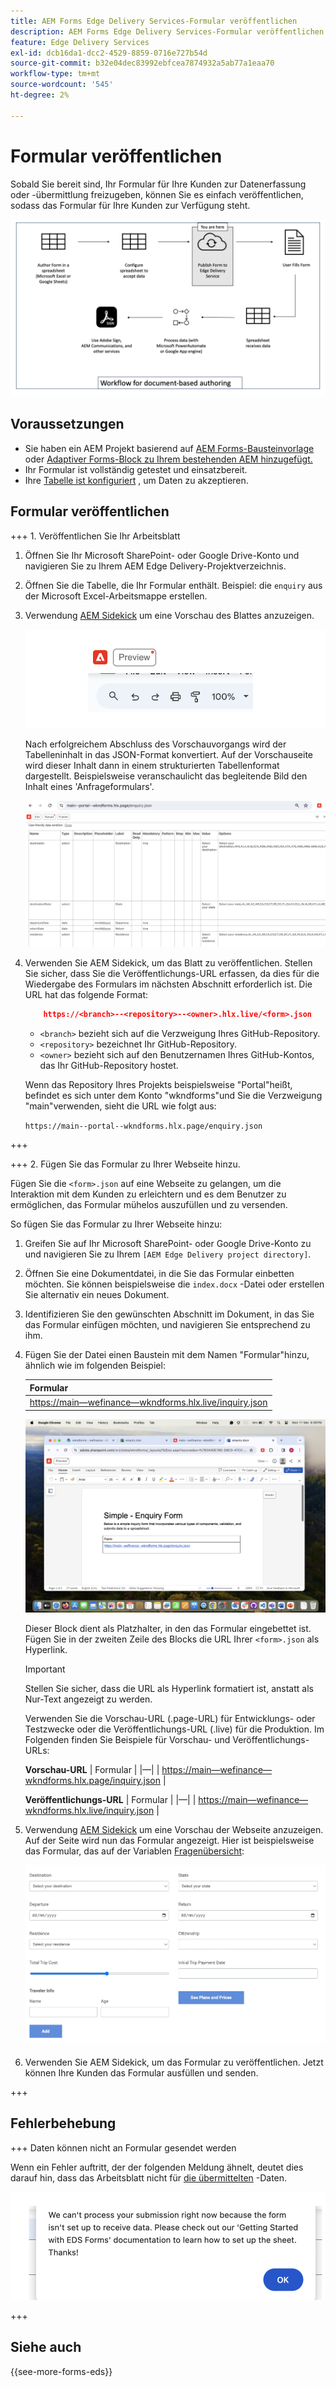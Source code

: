 ```yaml
---
title: AEM Forms Edge Delivery Services-Formular veröffentlichen
description: AEM Forms Edge Delivery Services-Formular veröffentlichen
feature: Edge Delivery Services
exl-id: dcb16da1-dcc2-4529-8859-0716e727b54d
source-git-commit: b32e04dec83992ebfcea7874932a5ab77a1eaa70
workflow-type: tm+mt
source-wordcount: '545'
ht-degree: 2%

---
```


# Formular veröffentlichen

Sobald Sie bereit sind, Ihr Formular für Ihre Kunden zur Datenerfassung oder -übermittlung freizugeben, können Sie es einfach veröffentlichen, sodass das Formular für Ihre Kunden zur Verfügung steht.

![Dokumentenbasiertes Authoring-Ökosystem](/help/edge/assets/document-based-authoring-workflow-publish-form.png)

## Voraussetzungen

* Sie haben ein AEM Projekt basierend auf [AEM Forms-Bausteinvorlage](/help/edge/docs/forms/tutorial.md#create-a-new-aem-project-pre-configured-with-adaptive-forms-block) oder [Adaptiver Forms-Block zu Ihrem bestehenden AEM hinzugefügt.](/help/edge/docs/forms/tutorial.md#add-adaptive-forms-block-to-your-existing-aem-project)
* Ihr Formular ist vollständig getestet und einsatzbereit.
* Ihre [Tabelle ist konfiguriert](/help/edge/docs/forms/submit-forms.md) , um Daten zu akzeptieren.


## Formular veröffentlichen

+++ 1. Veröffentlichen Sie Ihr Arbeitsblatt

1. Öffnen Sie Ihr Microsoft SharePoint- oder Google Drive-Konto und navigieren Sie zu Ihrem AEM Edge Delivery-Projektverzeichnis.

1. Öffnen Sie die Tabelle, die Ihr Formular enthält. Beispiel: die `enquiry` aus der Microsoft Excel-Arbeitsmappe erstellen.

1. Verwendung [AEM Sidekick](https://www.aem.live/developer/tutorial#preview-and-publish-your-content) um eine Vorschau des Blattes anzuzeigen.

   ![Verwenden Sie AEM Sidekick, um eine Vorschau der Tabelle anzuzeigen](/help/edge/assets/preview-form.png)

   Nach erfolgreichem Abschluss des Vorschauvorgangs wird der Tabelleninhalt in das JSON-Format konvertiert. Auf der Vorschauseite wird dieser Inhalt dann in einem strukturierten Tabellenformat dargestellt. Beispielsweise veranschaulicht das begleitende Bild den Inhalt eines &#39;Anfrageformulars&#39;.

   ![Forms-Vorschau-JSON-Format](/help/edge/assets/forms-preview-json-format.png)

1. Verwenden Sie AEM Sidekick, um das Blatt zu veröffentlichen. Stellen Sie sicher, dass Sie die Veröffentlichungs-URL erfassen, da dies für die Wiedergabe des Formulars im nächsten Abschnitt erforderlich ist. Die URL hat das folgende Format:


   ```JSON
       https://<branch>--<repository>--<owner>.hlx.live/<form>.json
   ```

   * `<branch>` bezieht sich auf die Verzweigung Ihres GitHub-Repository.
   * `<repository>` bezeichnet Ihr GitHub-Repository.
   * `<owner>` bezieht sich auf den Benutzernamen Ihres GitHub-Kontos, das Ihr GitHub-Repository hostet.

   Wenn das Repository Ihres Projekts beispielsweise &quot;Portal&quot;heißt, befindet es sich unter dem Konto &quot;wkndforms&quot;und Sie die Verzweigung &quot;main&quot;verwenden, sieht die URL wie folgt aus:

   `https://main--portal--wkndforms.hlx.page/enquiry.json`

+++

+++ 2. Fügen Sie das Formular zu Ihrer Webseite hinzu.

Fügen Sie die `<form>.json` auf eine Webseite zu gelangen, um die Interaktion mit dem Kunden zu erleichtern und es dem Benutzer zu ermöglichen, das Formular mühelos auszufüllen und zu versenden.


So fügen Sie das Formular zu Ihrer Webseite hinzu:

1. Greifen Sie auf Ihr Microsoft SharePoint- oder Google Drive-Konto zu und navigieren Sie zu Ihrem `[AEM Edge Delivery project directory]`.

1. Öffnen Sie eine Dokumentdatei, in die Sie das Formular einbetten möchten. Sie können beispielsweise die `index.docx` -Datei oder erstellen Sie alternativ ein neues Dokument.

1. Identifizieren Sie den gewünschten Abschnitt im Dokument, in das Sie das Formular einfügen möchten, und navigieren Sie entsprechend zu ihm.

1. Fügen Sie der Datei einen Baustein mit dem Namen &quot;Formular&quot;hinzu, ähnlich wie im folgenden Beispiel:

   | Formular |
   |---|
   | [https://main—wefinance—wkndforms.hlx.live/inquiry.json](https://main--wefinance--wkndforms.hlx.live/enquiry.json) |

   ![Fügen Sie der Datei einen Baustein mit dem Namen &quot;Formular&quot;hinzu.](/help/edge/assets/enquiry-doc-to-embed-form.png)

   Dieser Block dient als Platzhalter, in den das Formular eingebettet ist. Fügen Sie in der zweiten Zeile des Blocks die URL Ihrer `<form>.json` als Hyperlink.

   >[!IMPORTANT]
   >
   >
   > Stellen Sie sicher, dass die URL als Hyperlink formatiert ist, anstatt als Nur-Text angezeigt zu werden.

   Verwenden Sie die Vorschau-URL (.page-URL) für Entwicklungs- oder Testzwecke oder die Veröffentlichungs-URL (.live) für die Produktion. Im Folgenden finden Sie Beispiele für Vorschau- und Veröffentlichungs-URLs:

   **Vorschau-URL**
| Formular | |—| | [https://main—wefinance—wkndforms.hlx.page/inquiry.json](https://main--wefinance--wkndforms.hlx.page/enquiry.json)  |


   **Veröffentlichungs-URL**
| Formular | |—| | [https://main—wefinance—wkndforms.hlx.live/inquiry.json](https://main--wefinance--wkndforms.hlx.live/enquiry.json)  |

1. Verwendung [AEM Sidekick](https://www.aem.live/developer/tutorial#preview-and-publish-your-content) um eine Vorschau der Webseite anzuzeigen. Auf der Seite wird nun das Formular angezeigt. Hier ist beispielsweise das Formular, das auf der Variablen [Fragenübersicht](https://docs.google.com/spreadsheets/d/196lukD028RDK_evBelkOonPxC7w0l_IiJ-Yx3DvMfNk/edit#gid=0):


   ![Beispiel-EDS-Formular](/help/edge/assets/eds-form.png)

1. Verwenden Sie AEM Sidekick, um das Formular zu veröffentlichen. Jetzt können Ihre Kunden das Formular ausfüllen und senden.

+++

## Fehlerbehebung

+++ Daten können nicht an Formular gesendet werden

Wenn ein Fehler auftritt, der der folgenden Meldung ähnelt, deutet dies darauf hin, dass das Arbeitsblatt nicht für [die übermittelten](/help/edge/docs/forms/submit-forms.md) -Daten.

![Fehler bei Formularübermittlung](/help/edge/assets/form-error.png)

+++


## Siehe auch

{{see-more-forms-eds}}
